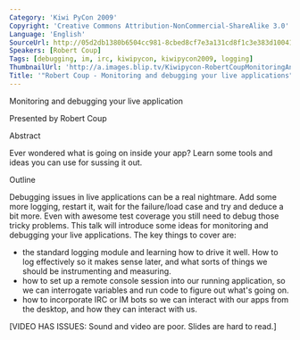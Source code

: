```yaml
---
Category: 'Kiwi PyCon 2009'
Copyright: 'Creative Commons Attribution-NonCommercial-ShareAlike 3.0'
Language: 'English'
SourceUrl: http://05d2db1380b6504cc981-8cbed8cf7e3a131cd8f1c3e383d10041.r93.cf2.rackcdn.com/kiwi-pycon-2009/108_robert-coup-monitoring-and-debugging-your-live-applications.flv
Speakers: [Robert Coup]
Tags: [debugging, im, irc, kiwipycon, kiwipycon2009, logging]
ThumbnailUrl: 'http://a.images.blip.tv/Kiwipycon-RobertCoupMonitoringAndDebuggingYourLiveApplications239-190.jpg'
Title: '"Robert Coup - Monitoring and debugging your live applications"'
---
```

Monitoring and debugging your live application

Presented by Robert Coup

Abstract

Ever wondered what is going on inside your app? Learn some tools and ideas you
can use for sussing it out.

Outline

Debugging issues in live applications can be a real nightmare. Add some more
logging, restart it, wait for the failure/load case and try and deduce a bit
more. Even with awesome test coverage you still need to debug those tricky
problems. This talk will introduce some ideas for monitoring and debugging
your live applications. The key things to cover are:

  * the standard logging module and learning how to drive it well. How to log effectively so it makes sense later, and what sorts of things we should be instrumenting and measuring. 
  * how to set up a remote console session into our running application, so we can interrogate variables and run code to figure out what's going on. 
  * how to incorporate IRC or IM bots so we can interact with our apps from the desktop, and how they can interact with us. 

[VIDEO HAS ISSUES: Sound and video are poor. Slides are hard to read.]

